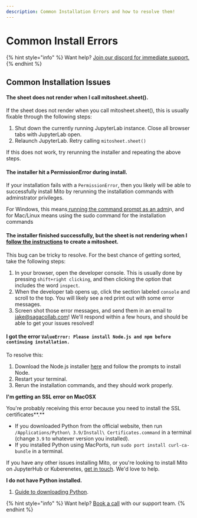 ```yaml
---
description: Common Installation Errors and how to resolve them!
---
```


# Common Install Errors

{% hint style="info" %}
Want help? [Join our discord for immediate support.](https://discord.com/invite/XdJSZyejJU)
{% endhint %}

## Common Installation Issues

#### The sheet does not render when I call mitosheet.sheet().

If the sheet does not render when you call mitosheet.sheet(), this is usually fixable through the following steps:

1. Shut down the currently running JupyterLab instance. Close all browser tabs with JupyterLab open.
2. Relaunch JupyterLab. Retry calling `mitosheet.sheet()`

If this does not work, try rerunning the installer and repeating the above steps.

#### The installer hit a PermissionError during install.

If your installation fails with a `PermissionError`, then you likely will be able to successfully install Mito by rerunning the installation commands with adminstrator privileges.

For Windows, this means[ running the command prompt as an admi](https://grok.lsu.edu/article.aspx?articleid=16850)n, and for Mac/Linux means using the sudo command for the installation commands

#### The installer finished successfully, but the sheet is not rendering when I[ follow the instructions](../../how-to/creating-a-mitosheet/) to create a mitosheet.

This bug can be tricky to resolve. For the best chance of getting sorted, take the following steps:

1. In your browser, open the developer console. This is usually done by pressing `shift+right clicking`, and then clicking the option that includes the word `inspect`.
2. When the developer tab opens up, click the section labeled `console` and scroll to the top. You will likely see a red print out with some error messages.
3. Screen shot those error messages, and send them in an email to jake@sagacollab.com! We'll respond within a few hours, and should be able to get your issues resolved!

#### I got the error `ValueError: Please install Node.js and npm before continuing installation.`

To resolve this:

1. Download the Node.js installer [here](https://nodejs.org/en/download/) and follow the prompts to install Node.
2. Restart your terminal.
3. Rerun the installation commands, and they should work properly.

**I'm getting an SSL error on MacOSX**

You're probably receiving this error because you need to install the SSL certificates**.**&#x20;

* If you downloaded Python from the official website, then run `/Applications/Python\ 3.9/Install\ Certificates.command` in a terminal (change `3.9` to whatever version you installed).&#x20;
* If you installed Python using MacPorts, run `sudo port install curl-ca-bundle` in a terminal.

If you have any other issues installing Mito, or you're looking to install Mito on JupyterHub or Kuberenetes, [get in touch](https://meetings.hubspot.com/nate301/mito-early-access-demo). We'd love to help.



**I do not have Python installed.**

1. [Guide to downloading Python](https://wiki.python.org/moin/BeginnersGuide/Download).

{% hint style="info" %}
Want help? [Book a call](https://hubs.ly/H0FzGrF0) with our support team.
{% endhint %}
